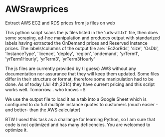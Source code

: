 AWSrawprices
============

Extract AWS EC2 and RDS prices from js files on web

This python script scans the js files listed in the 'urls-all.txt' file, 
then does some scraping, ad-hoc manipulation and produces output with standarized labels 
having extracted the OnDemand prices and Reserved Instance prices.
The labels/columns of the output file are:
'Ec2orRds', 'size', 'OsDb', 'InstanceType', 'licence', 'deploy', 'region', 'ondemand', 'yrTerm1', 'yrTerm1Hourly', 'yrTerm3', 'yrTerm3Hourly'

The js files are currently provided by (I guess) AWS without any documentation nor assurance that they 
will keep them updated. Some files differ in their structure or format, therefore some manipulation had
to be done. As of today (Jul 4th,2014) they have current pricing and this script works well.
Tomorrow... who knows =S

We use the output file to load it as a tab into a Google Sheet which is configured to do full multiple instance quotes to customers (much easier -and better- than the AWS calculator)

BTW I used this task as a challange for learning Python, so I am sure that code is not 
optimized and has many deficencies. You are welcomed to optimize it.
